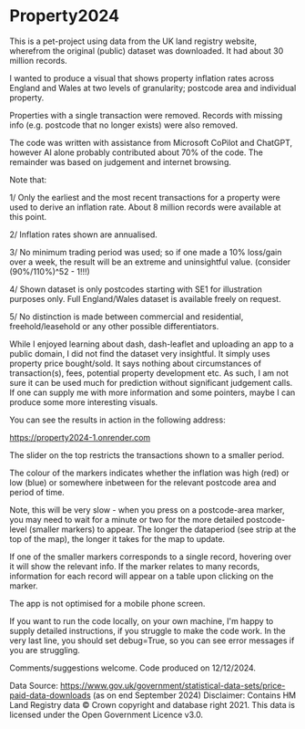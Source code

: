# Property2024

This is a pet-project using data from the UK land registry website, wherefrom the original (public) dataset was downloaded. It had about 30 million records.

I wanted to produce a visual that shows property inflation rates across England and Wales at two levels of granularity; postcode area and individual property. 

Properties with a single transaction were removed. Records with missing info (e.g. postcode that no longer exists) were also removed. 

The code was written with assistance from Microsoft CoPilot and ChatGPT, however AI alone probably contributed about 70% of the code.
The remainder was based on judgement and internet browsing.

Note that: 

  1/ Only the earliest and the most recent transactions for a property were used to derive an inflation rate. About 8 million records were available at this point. 

  2/ Inflation rates shown are annualised.

  3/ No minimum trading period was used; so if one made a 10% loss/gain over a week, the result will be an extreme and uninsightful value. (consider (90%/110%)^52 - 1!!!)

  4/ Shown dataset is only postcodes starting with SE1 for illustration purposes only. Full England/Wales dataset is available freely on request.
  
  5/ No distinction is made between commercial and residential, freehold/leasehold or any other possible differentiators. 

While I enjoyed learning about dash, dash-leaflet and uploading an app to a public domain, I did not find the dataset very insightful. It simply uses property price bought/sold. It says nothing about circumstances of transaction(s), fees, potential property development etc. As such, I am not sure it can be used much for prediction without significant judgement calls. If one can supply me with more information and some pointers, maybe I can produce some more interesting visuals.


You can see the results in action in the following address: 

https://property2024-1.onrender.com


The slider on the top restricts the transactions shown to a smaller period.

The colour of the markers indicates whether the inflation was high (red) or low (blue) or somewhere inbetween for the relevant postcode area and period of time.

Note, this will be very slow - when you press on a postcode-area marker, you may need to wait for a minute or two for the more detailed postcode-level (smaller markers) to appear. The longer the dataperiod (see strip at the top of the map), the longer it takes for the map to update.

If one of the smaller markers corresponds to a single record, hovering over it will show the relevant info. If the marker relates to many records, information for each record will appear on a table upon clicking on the marker.

The app is not optimised for a mobile phone screen.

If you want to run the code locally, on your own machine, I'm happy to supply detailed instructions, if you struggle to make the code work. In the very last line, you should set debug=True, so you can see error messages if you are struggling. 

Comments/suggestions welcome. Code produced on 12/12/2024.

Data Source: https://www.gov.uk/government/statistical-data-sets/price-paid-data-downloads (as on end September 2024)
Disclaimer: Contains HM Land Registry data © Crown copyright and database right 2021. This data is licensed under the Open Government Licence v3.0.

